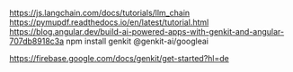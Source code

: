 https://js.langchain.com/docs/tutorials/llm_chain
https://pymupdf.readthedocs.io/en/latest/tutorial.html
https://blog.angular.dev/build-ai-powered-apps-with-genkit-and-angular-707db8918c3a
npm install genkit @genkit-ai/googleai

https://firebase.google.com/docs/genkit/get-started?hl=de
